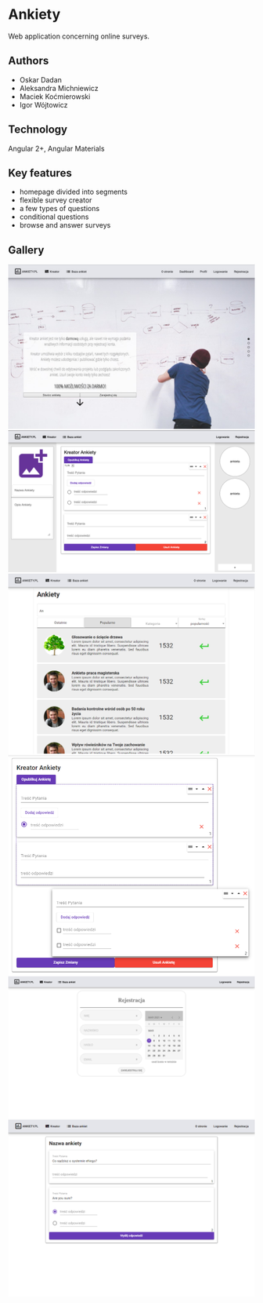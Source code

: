 # Ankiety

Web application concerning online surveys.

## Authors

- Oskar Dadan
- Aleksandra Michniewicz
- Maciek Koćmierowski
- Igor Wójtowicz
  
## Technology

Angular 2+, Angular Materials

## Key features

- homepage divided into segments
- flexible survey creator
- a few types of questions
- conditional questions
- browse and answer surveys

## Gallery

<img src="readme images/homepage.jpg">
<img src="readme images/kreator0.png"
<img src="readme images/kreator2.jpg">
<img src="readme images/list.png">
<img src="readme images/kreator1.png">
<img src="readme images/register.png">
<img src="readme images/answer.png">
